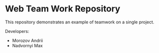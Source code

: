 # Web Team Work Repository
This repository demonstrates an example of teamwork on a single project.

Developers:

* Morozov Andrii
* Nadvornyi Max
